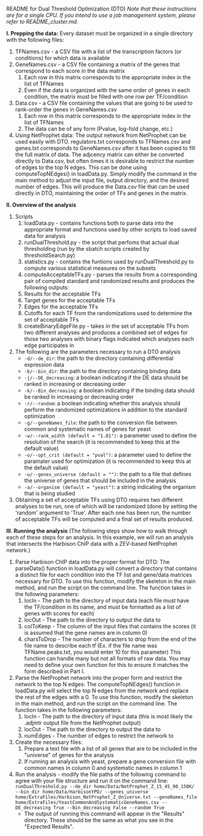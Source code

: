 README for Dual Threshold Optimization (DTO)
*Note that these instructions are for a single CPU. If you intend to use a job management system, please refer to README_cluster.md.*

**I. Prepping the data:**
Every dataset must be organized in a single directory with the following files:
1. TFNames.csv - a CSV file with a list of the transcription factors (or conditions) for which data is available
2. GeneNames.csv - a CSV file containing a matrix of the genes that correspond to each score in the data matrix
   1. Each row in this matrix corresponds to the appropriate index in the list of TFNames
   2. Even if the data is organized with the same order of genes in each condition, the matrix must be filled with one row per TF/condition
3. Data.csv - a CSV file containing the values that are going to be used to rank-order the genes in GeneNames.csv
   1. Each row in this matrix corresponds to the appropriate index in the list of TFNames
   2. The data can be of any form (Pvalue, log-fold change, etc.)
4. Using NetProphet data:
	The output network from NetProphet can be used easily with DTO. regulators.txt corresponds to TFNames.csv and genes.txt corresponds to GeneNames.csv after it has been copied to fill the full matrix of data. The adjcency matrix can either be converted directly to Data.csv, but often times it is desirable to restrict the number of edges to the top N edges. This can be done using computeTopNEdges() in loadData.py. Simply modify the command in the main method to adjust the input file, output directory, and the desired number of edges. This will produce the Data.csv file that can be used directly in DTO, maintaining the order of TFs and genes in the matrix. 

**II. Overview of the analysis**
1. Scripts
   1. loadData.py - contains functions both to parse data into the appropriate format and functions used by other scripts to load saved data for analysis
   2. runDualThreshold.py - the script that perfoms that actual dual thresholding (run by the sbatch scripts created by thresholdSearch.py)
   3. statistics.py - contains the funtions used by runDualThreshold.py to compute various statistical measures on the subsets
   4. computeAcceptableTFs.py - parses the results from a corresponding pair of compiled standard and randomized results and produces the following outputs:
    1. Results for the acceptable TFs 
    2. Target genes for the acceptable TFs
    3. Edges for the acceptable TFs
    4. Cutoffs for each TF from the randomizations used to determine the set of acceptable TFs
   5. createBinaryEdgeFile.py - takes in the set of acceptable TFs from two different analyses and produces a combined set of edges for those two analyses with binary flags indicated which analyses each edge participates in
2. The following are the parameters necessary to run a DTO analysis
   * `-d/--de_dir`: the path to the directory containing differential expression data
   * `-b/--bin_dir`: the path to the directory containing binding data
   * `-j/--DE_decreasing`: a boolean indicating if the DE data should be ranked in increasing or decreasing order
   * `-k/--Bin_decreasing`: a boolean indicating if the binding data should be ranked in increasing or decreasing order
   * `-r/--random`: a boolean indicating whether this analysis should perform the randomized optimizations in addition to the standard optimization
   * `-g/--geneNames_file`: the path to the conversion file between common and systematic names of genes for yeast
   * `-w/--rank_width (default = "1.01")`: a parameter used to define the resolution of the search (it is recommended to keep this at the default value)
   * `-o/--opt_crit (default = "pval")`: a parameter used to define the paramater used for optimization (it is recommended to keep this at the default value)
   * `-u/--genes_universe (default = "")`: the path to a file that defines the universe of genes that should be included in the analysis
   * `-a/--organism (default = "yeast")`: a string indicating the organism that is being studied
3. Obtaining a set of acceptable TFs using DTO requires two different analyses to be run, one of which will be randomized (done by setting the 'random' argument to 'True'. After each one has been run, the number of acceptable TFs will be computed and a final set of results produced.

**III. Running the analysis** 
(The following steps show how to walk through each of these steps for an analysis. In this example, we will run an analysis that intersects the Harbison ChIP data with a ZEV-based NetProphet network.)
1. Parse Harbison ChIP data into the proper format for DTO:
	The parseData() function in loadData.py will convert a directory that contains a distinct file for each condition into the TF list and gene/data matrices necessary for DTO. To use this function, modify the skeleton in the main method, and run the script on the command line. The function takes in the following parameters:
   1. locIn - The path to the directory of input data (each file must have the TF/condition in its name, and must be formatted as a list of genes with scores for each)
   2. locOut - The path to the directory to output the data to
   3. colToKeep - The column of the input files that contains the scores (it is assumed that the gene names are in column 0)
   4. charsToDrop - The number of characters to drop from the end of the file name to describe each tf (Ex. if the file name was TFName.peaks.txt, you would enter 10 for this parameter)
This function can handle many but not all formats of raw data. You may need to define your own function for this to ensure it matches the form described in Part I.
2. Parse the NetProphet network into the proper form and restrict the network to the top N edges:
	The computeTopNEdges() function in loadData.py will select the top N edges from the network and replace the rest of the edges with a 0. To use this function, modify the skeleton in the main method, and run the script on the command line. The function takes in the following parameters:
   1. locIn - The path to the directory of input data (this is most likely the .adjmtr output file from the NetProphet output)
   2. locOut - The path to the directory to output the data to
   3. numEdges - The number of edges to restrict the network to
3. Create the necessary files:
   1. Prepare a text file with a list of all genes that are to be included in the "universe" of genes for the analysis
   2. If running an analysis with yeast, prepare a gene conversion file with common names in column 0 and systematic names in column 1
4. Run the analysis - modify the file paths of the following command to agree with your file structure and run it on the command line:
	`runDualThreshold.py --de_dir home/Data/NetProphet_Z_15_45_90_150K/ --bin_dir home/Data/HarbisonYPD/ --genes_universe home/ExtraFiles/Harbison_NetProphet_Z_Universe.txt --geneNames_file home/ExtraFiles/YeastCommonAndSystematicGeneNames.csv --DE_decreasing True --Bin_decreasing False --random True`
   * The output of running this command will appear in the "Results" directory. These should be the same as what you see in the "Expected Results".
